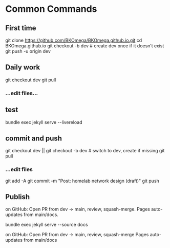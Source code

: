 # Common Commands

## First time

git clone https://github.com/BKOmega/BKOmega.github.io.git
cd BKOmega.github.io
git checkout -b dev        # create dev once if it doesn’t exist
git push -u origin dev

## Daily work

git checkout dev
git pull

### ...edit files...

## test

bundle exec jekyll serve --livereload

## commit and push

git checkout dev || git checkout -b dev  # switch to dev, create if missing
git pull

### ...edit files

git add -A
git commit -m "Post: homelab network design (draft)"
git push

## Publish

on GitHub: Open PR from dev → main, review, squash-merge.
Pages auto-updates from main/docs.

bundle exec jekyll serve --source docs

on GitHub: Open PR from dev → main, review, squash-merge
Pages auto-updates from main/docs


